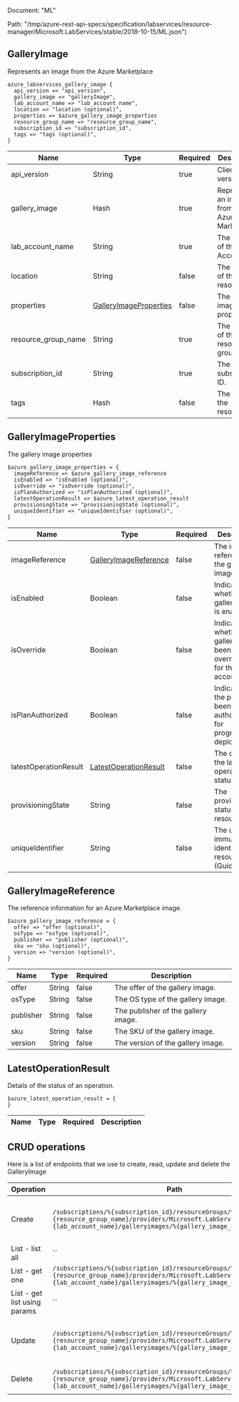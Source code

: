Document: "ML"


Path: "/tmp/azure-rest-api-specs/specification/labservices/resource-manager/Microsoft.LabServices/stable/2018-10-15/ML.json")

## GalleryImage

Represents an image from the Azure Marketplace

```puppet
azure_labservices_gallery_image {
  api_version => "api_version",
  gallery_image => "galleryImage",
  lab_account_name => "lab_account_name",
  location => "location (optional)",
  properties => $azure_gallery_image_properties
  resource_group_name => "resource_group_name",
  subscription_id => "subscription_id",
  tags => "tags (optional)",
}
```

| Name        | Type           | Required       | Description       |
| ------------- | ------------- | ------------- | ------------- |
|api_version | String | true | Client API version. |
|gallery_image | Hash | true | Represents an image from the Azure Marketplace |
|lab_account_name | String | true | The name of the lab Account. |
|location | String | false | The location of the resource. |
|properties | [GalleryImageProperties](#galleryimageproperties) | false | The gallery image properties |
|resource_group_name | String | true | The name of the resource group. |
|subscription_id | String | true | The subscription ID. |
|tags | Hash | false | The tags of the resource. |
        
## GalleryImageProperties

The gallery image properties

```puppet
$azure_gallery_image_properties = {
  imageReference => $azure_gallery_image_reference
  isEnabled => "isEnabled (optional)",
  isOverride => "isOverride (optional)",
  isPlanAuthorized => "isPlanAuthorized (optional)",
  latestOperationResult => $azure_latest_operation_result
  provisioningState => "provisioningState (optional)",
  uniqueIdentifier => "uniqueIdentifier (optional)",
}
```

| Name        | Type           | Required       | Description       |
| ------------- | ------------- | ------------- | ------------- |
|imageReference | [GalleryImageReference](#galleryimagereference) | false | The image reference of the gallery image. |
|isEnabled | Boolean | false | Indicates whether this gallery image is enabled. |
|isOverride | Boolean | false | Indicates whether this gallery has been overridden for this lab account |
|isPlanAuthorized | Boolean | false | Indicates if the plan has been authorized for programmatic deployment. |
|latestOperationResult | [LatestOperationResult](#latestoperationresult) | false | The details of the latest operation. ex: status, error |
|provisioningState | String | false | The provisioning status of the resource. |
|uniqueIdentifier | String | false | The unique immutable identifier of a resource (Guid). |
        
## GalleryImageReference

The reference information for an Azure Marketplace image.

```puppet
$azure_gallery_image_reference = {
  offer => "offer (optional)",
  osType => "osType (optional)",
  publisher => "publisher (optional)",
  sku => "sku (optional)",
  version => "version (optional)",
}
```

| Name        | Type           | Required       | Description       |
| ------------- | ------------- | ------------- | ------------- |
|offer | String | false | The offer of the gallery image. |
|osType | String | false | The OS type of the gallery image. |
|publisher | String | false | The publisher of the gallery image. |
|sku | String | false | The SKU of the gallery image. |
|version | String | false | The version of the gallery image. |
        
## LatestOperationResult

Details of the status of an operation.

```puppet
$azure_latest_operation_result = {
}
```

| Name        | Type           | Required       | Description       |
| ------------- | ------------- | ------------- | ------------- |



## CRUD operations

Here is a list of endpoints that we use to create, read, update and delete the GalleryImage

| Operation | Path | Verb | Description | OperationID |
| ------------- | ------------- | ------------- | ------------- | ------------- |
|Create|`/subscriptions/%{subscription_id}/resourceGroups/%{resource_group_name}/providers/Microsoft.LabServices/labaccounts/%{lab_account_name}/galleryimages/%{gallery_image_name}`|Put|Create or replace an existing Gallery Image.|GalleryImages_CreateOrUpdate|
|List - list all|``||||
|List - get one|`/subscriptions/%{subscription_id}/resourceGroups/%{resource_group_name}/providers/Microsoft.LabServices/labaccounts/%{lab_account_name}/galleryimages/%{gallery_image_name}`|Get|Get gallery image|GalleryImages_Get|
|List - get list using params|``||||
|Update|`/subscriptions/%{subscription_id}/resourceGroups/%{resource_group_name}/providers/Microsoft.LabServices/labaccounts/%{lab_account_name}/galleryimages/%{gallery_image_name}`|Put|Create or replace an existing Gallery Image.|GalleryImages_CreateOrUpdate|
|Delete|`/subscriptions/%{subscription_id}/resourceGroups/%{resource_group_name}/providers/Microsoft.LabServices/labaccounts/%{lab_account_name}/galleryimages/%{gallery_image_name}`|Delete|Delete gallery image.|GalleryImages_Delete|
